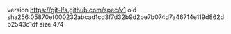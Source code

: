 version https://git-lfs.github.com/spec/v1
oid sha256:05870ef000232abcad1cd3f7d32b9d2be7b074d7a46714e119d862db2543c1df
size 474
